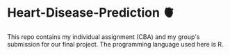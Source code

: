 # Heart-Disease-Prediction 🫀
This repo contains my individual assignment (CBA) and my group's submission for our final project. The programming language used here is R.
